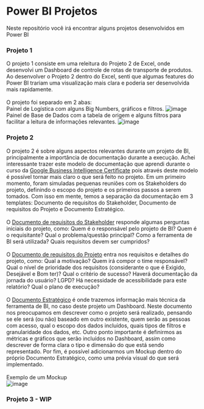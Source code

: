 # Power BI Projetos
Neste repositório você irá encontrar alguns projetos desenvolvidos em Power BI<br>

### Projeto 1

O projeto 1 consiste em uma releitura do Projeto 2 de Excel, onde desenvolvi um Dashboard de controle de rotas de transporte de produtos. Ao desenvolver o Projeto 2 dentro do Excel, senti que algumas features do Power BI trariam uma visualização mais clara e poderia ser desenvolvida mais rapidamente.<br><br>
O projeto foi separado em 2 abas:<br>
Painel de Logística com alguns Big Numbers, gráficos e filtros.
![image](https://user-images.githubusercontent.com/86500603/233859032-c5183557-adda-4ca2-9abe-5fb0bc64f099.png)
<br>
Painel de Base de Dados com a tabela de origem e alguns filtros para facilitar a leitura de informações relevantes.
![image](https://user-images.githubusercontent.com/86500603/233859110-bbaf4eba-bbba-43c5-b663-d0b8b07b88b3.png)

### Projeto 2

O projeto 2 é sobre alguns aspectos relevantes durante um projeto de BI, principalmente a importância de documentação durante a execução. Achei interessante trazer este modelo de documentação que aprendi durante o curso da [Google Business Intelligence Certificate](https://www.credly.com/badges/3a701dce-77e2-4348-a2e9-123877ca986b/linked_in_profile) pois através deste modelo é possível tornar mais claro o que será feito no projeto. Em um primeiro momento, foram simuladas pequenas reuniões com os Stakeholders do projeto, definindo o escopo do projeto e os primeiros passos a serem tomados. Com isso em mente, temos a separação da documentação em 3 templates: Documento de requisitos do Stakeholder, Documento de requisitos do Projeto e Documento Estratégico.
<br><br>
O [Documento de requisitos do Stakeholder](https://docs.google.com/document/d/1CQ_c8QWsxLkJxyGpYQuc89wMtd22LQV-9DPyH91bTf8/edit?usp=sharing&resourcekey=0-nFy7yg9NMXIdFnRapqaIdQ) responde algumas perguntas iniciais do projeto, como: Quem é o responsável pelo projeto de BI? Quem é o requisitante? Qual o problema/questão principal? Como a ferramenta de BI será utilizada? Quais requisitos devem ser cumpridos? <br><br>
O [Documento de requisitos do Projeto](https://docs.google.com/document/d/1B9z-dOmEbTkch3zeyENpN03FrZ6St2L-qGUNP7NmLT4/edit?usp=sharing&resourcekey=0-ZSbvnlF4eVNtFavN7cXUfQ) entra nos requisitos e detalhes do projeto, como: Qual a motivação? Quem irá compor o time responsável? Qual o nível de prioridade dos requisitos (considerante o que é Exigido, Desejável e Bom ter)? Qual o critério de sucesso? Haverá documentação da jornada do usuário? LGPD? Há necessidade de acessibilidade para este relatório? Qual o plano de execução?<br><br>
O [Documento Estratégico](https://docs.google.com/document/d/1EGlLzmL7Gqn3oPVf2bIulv-0TSbfZzwbLH2bzazIhQU/edit?usp=sharing&resourcekey=0-yVPC5xo_HxLUrI8oJ_RDfw) é onde trazemos informação mais técnica da ferramenta de BI, no caso deste projeto um Dashboard. Neste documento nos preocupamos em descrever como o projeto será realizado, pensando se ele será (ou não) baseado em outro existente, quem serão as pessoas com acesso, qual o escopo dos dados incluídos, quais tipos de filtros e granularidade dos dados, etc. Outro ponto importante é definirmos as métricas e gráficos que serão incluídos no Dashboard, assim como descrever de forma clara o tipo e dimensão do que está sendo representado. Por fim, é possível adicionarmos um Mockup dentro do próprio Documento Estratégico, como uma prévia visual do que será implementado.
<br><br>
Exemplo de um Mockup<br>
![image](https://user-images.githubusercontent.com/86500603/236051782-177db80a-35f4-46a5-9ada-751a294ff9cd.png)


### Projeto 3 - WIP

